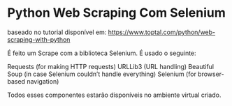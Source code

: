 # Python Web Scraping Com Selenium

baseado no tutorial disponível em: https://www.toptal.com/python/web-scraping-with-python

É feito um Scrape com a biblioteca Selenium. É usado o seguinte:

Requests (for making HTTP requests)
URLLib3 (URL handling)
Beautiful Soup (in case Selenium couldn’t handle everything)
Selenium (for browser-based navigation)

Todos esses componentes estarão disponíveis no ambiente virtual criado.